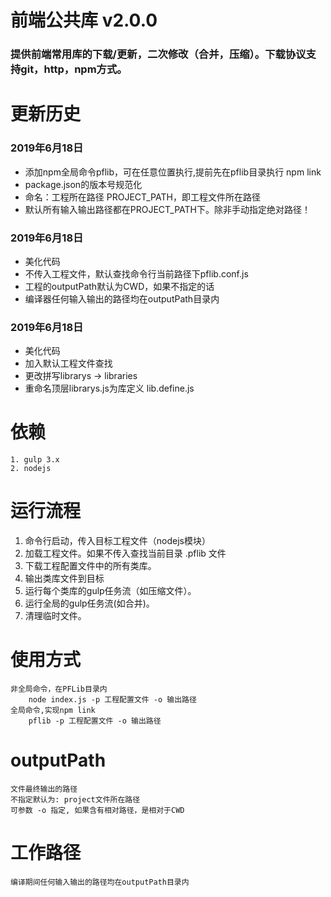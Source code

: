 # 前端公共库 v2.0.0
### 提供前端常用库的下载/更新，二次修改（合并，压缩）。下载协议支持git，http，npm方式。

# 更新历史
### 2019年6月18日
 * 添加npm全局命令pflib，可在任意位置执行,提前先在pflib目录执行 npm link
 * package.json的版本号规范化
 * 命名：工程所在路径 PROJECT_PATH，即工程文件所在路径
 * 默认所有输入输出路径都在PROJECT_PATH下。除非手动指定绝对路径！
### 2019年6月18日
 * 美化代码
 * 不传入工程文件，默认查找命令行当前路径下pflib.conf.js
 * 工程的outputPath默认为CWD，如果不指定的话
 * 编译器任何输入输出的路径均在outputPath目录内
### 2019年6月18日
 * 美化代码
 * 加入默认工程文件查找
 * 更改拼写librarys -> libraries
 * 重命名顶层librarys.js为库定义 lib.define.js

# 依赖
    1. gulp 3.x
    2. nodejs

# 运行流程
1. 命令行启动，传入目标工程文件（nodejs模块）
2. 加载工程文件。如果不传入查找当前目录 .pflib 文件
3. 下载工程配置文件中的所有类库。
4. 输出类库文件到目标
5. 运行每个类库的gulp任务流（如压缩文件）。
6. 运行全局的gulp任务流(如合并)。
7. 清理临时文件。

# 使用方式
    非全局命令，在PFLib目录内
        node index.js -p 工程配置文件 -o 输出路径
    全局命令,实现npm link
        pflib -p 工程配置文件 -o 输出路径

# outputPath
    文件最终输出的路径
    不指定默认为: project文件所在路径
    可参数 -o 指定, 如果含有相对路径，是相对于CWD

# 工作路径
    编译期间任何输入输出的路径均在outputPath目录内